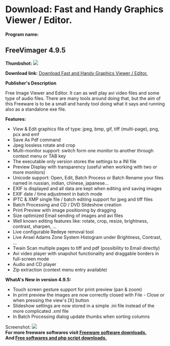# Download: Fast and Handy Graphics Viewer / Editor.

**Program name:**

## FreeVimager 4.9.5

  
**Thumbshot:** ![](http://www.freewarefiles.com/screenshot/freevimager_md.jpg)   
  
**Download link:** [Download Fast and Handy Graphics Viewer / Editor.](http://freesoftwares.boysofts.com/FreeVimager_program_39752.html)  
  


**Publisher's Description**  
  


Free Image Viewer and Editor. It can as well play avi video files and some type of audio files. There are many tools around doing that, but the aim of this Freeware is to be a small and handy tool doing what it says and running also as a standalone exe file. 

**Features:**

  * View & Edit graphics file of type: jpeg, bmp, gif, tiff (multi-page), png, pcx and emf 
  * Save As Pdf command 
  * Jpeg lossless rotate and crop 
  * Multi-monitor support: switch form one monitor to another through context menu or TAB key 
  * The executable only version stores the settings to a INI file 
  * Preview Display with transparency (useful when working with two or more monitors) 
  * Unicode support: Open, Edit, Batch Process or Batch Rename your files named in russian, indian, chinese, japanese... 
  * EXIF is displayed and all data are kept when editing and saving images 
  * EXIF date / time adjustment in batch mode 
  * IPTC & XMP single file / batch editing support for jpeg and tiff files 
  * Batch Processing and CD / DVD Slideshow creation 
  * Print Preview with image positioning by dragging 
  * Size optimized Email sending of images and avi files 
  * Well known editing features like: rotate, crop, resize, brightness, contrast, sharpen, ... 
  * Live configurable Redeye removal tool 
  * Live Ansel Adams Zone System Histogram under Brightness, Contrast, ... 
  * Twain Scan multiple pages to tiff and pdf (possibility to Email directly) 
  * Avi video player with snapshot functionality and draggable borders in full-screen mode 
  * Audio and CD player 
  * Zip extraction (context menu entry available) 

**WhatA's New in version 4.9.5:**

  * Touch screen gesture support for print preview (pan & zoom) 
  * In print preview the images are now correctly closed with File - Close or when pressing the view's [X] button 
  * Slideshow settings are now stored in a simple .ini file instead of the more complicated .xml file 
  * In Batch Processing dialog update thumbs when sorting columns 

  
  
Screenshot: ![](http://www.freewarefiles.com/screenshot/freevimager.jpg)   
**For more freeware softwares visit [Freeware software downloads.](http://freesoftwares.boysofts.com/)**   
**And [Free softwares and php script downloads.](http://www.boysofts.com/)**
